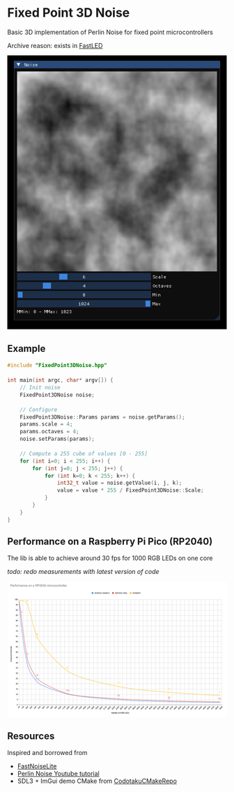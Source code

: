 # Fixed Point 3D Noise

Basic 3D implementation of Perlin Noise for fixed point microcontrollers

Archive reason: exists in [FastLED](https://github.com/FastLED/FastLED/blob/master/src/simplex.cpp)

![ImGui Demo](image.png)

## Example

```c++
#include "FixedPoint3DNoise.hpp"

int main(int argc, char* argv[]) {
    // Init noise
    FixedPoint3DNoise noise;

    // Configure
    FixedPoint3DNoise::Params params = noise.getParams();
    params.scale = 4;
    params.octaves = 4;
    noise.setParams(params);
    
    // Compute a 255 cube of values [0 - 255]    
    for (int i=0; i < 255; i++) {
        for (int j=0; j < 255; j++) {
            for (int k=0; k < 255; k++) {
                int32_t value = noise.getValue(i, j, k);
                value = value * 255 / FixedPoint3DNoise::Scale;
            }
        }  
    }
}
```

## Performance on a Raspberry Pi Pico (RP2040)

The lib is able to achieve around 30 fps for 1000 RGB LEDs on one core

_todo: redo measurements with latest version of code_

![Performance](performance.png)

## Resources

Inspired and borrowed from

- [FastNoiseLite](https://github.com/Auburn/FastNoiseLite)
- [Perlin Noise Youtube tutorial](https://www.youtube.com/watch?v=kCIaHqb60Cw)
- SDL3 + ImGui demo CMake from [CodotakuCMakeRepo](https://github.com/ilyas-taouaou/CodotakuCMakeRepo/blob/master/CMakeLists.txt)

